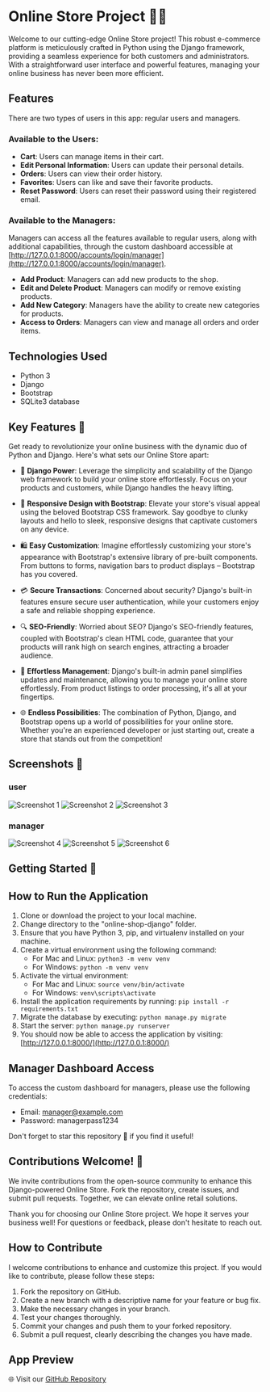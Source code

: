 
# Online Store Project 🛒🐍

Welcome to our cutting-edge Online Store project! This robust e-commerce platform is meticulously crafted in Python using the Django framework, providing a seamless experience for both customers and administrators. With a straightforward user interface and powerful features, managing your online business has never been more efficient.
## Features

There are two types of users in this app: regular users and managers.

### Available to the Users:

- **Cart**: Users can manage items in their cart.
- **Edit Personal Information**: Users can update their personal details.
- **Orders**: Users can view their order history.
- **Favorites**: Users can like and save their favorite products.
- **Reset Password**: Users can reset their password using their registered email.
### Available to the Managers:

Managers can access all the features available to regular users, along with additional capabilities, through the custom dashboard accessible at [http://127.0.0.1:8000/accounts/login/manager](http://127.0.0.1:8000/accounts/login/manager).

- **Add Product**: Managers can add new products to the shop.
- **Edit and Delete Product**: Managers can modify or remove existing products.
- **Add New Category**: Managers have the ability to create new categories for products.
- **Access to Orders**: Managers can view and manage all orders and order items.

## Technologies Used

- Python 3
- Django
- Bootstrap
- SQLite3 database


## Key Features 🚀

Get ready to revolutionize your online business with the dynamic duo of Python and Django. Here's what sets our Online Store apart:

- 🎉 **Django Power**: Leverage the simplicity and scalability of the Django web framework to build your online store effortlessly. Focus on your products and customers, while Django handles the heavy lifting.

- 🚀 **Responsive Design with Bootstrap**: Elevate your store's visual appeal using the beloved Bootstrap CSS framework. Say goodbye to clunky layouts and hello to sleek, responsive designs that captivate customers on any device.

- 🛍️ **Easy Customization**: Imagine effortlessly customizing your store's appearance with Bootstrap's extensive library of pre-built components. From buttons to forms, navigation bars to product displays – Bootstrap has you covered.

- 💳 **Secure Transactions**: Concerned about security? Django's built-in features ensure secure user authentication, while your customers enjoy a safe and reliable shopping experience.

- 🔍 **SEO-Friendly**: Worried about SEO? Django's SEO-friendly features, coupled with Bootstrap's clean HTML code, guarantee that your products will rank high on search engines, attracting a broader audience.

- 🔄 **Effortless Management**: Django's built-in admin panel simplifies updates and maintenance, allowing you to manage your online store effortlessly. From product listings to order processing, it's all at your fingertips.

- 🌐 **Endless Possibilities**: The combination of Python, Django, and Bootstrap opens up a world of possibilities for your online store. Whether you're an experienced developer or just starting out, create a store that stands out from the competition!

## Screenshots 📸
### user
![Screenshot 1](https://raw.githubusercontent.com/mohamadsaleh82/Django-Shop-RTL/master/Demo/1.png)
![Screenshot 2](https://raw.githubusercontent.com/mohamadsaleh82/Django-Shop-RTL/master/Demo/2.png)
![Screenshot 3](https://raw.githubusercontent.com/mohamadsaleh82/Django-Shop-RTL/master/Demo/4.png)
### manager
![Screenshot 4](https://raw.githubusercontent.com/mohamadsaleh82/Django-Shop-RTL/master/Demo/5.png)
![Screenshot 5](https://raw.githubusercontent.com/mohamadsaleh82/Django-Shop-RTL/master/Demo/6.png)
![Screenshot 6](https://raw.githubusercontent.com/mohamadsaleh82/Django-Shop-RTL/master/Demo/7.png)

## Getting Started 🚀

## How to Run the Application

1. Clone or download the project to your local machine.
2. Change directory to the "online-shop-django" folder.
3. Ensure that you have Python 3, pip, and virtualenv installed on your machine.
4. Create a virtual environment using the following command:
   - For Mac and Linux: `python3 -m venv venv`
   - For Windows: `python -m venv venv`
5. Activate the virtual environment:
   - For Mac and Linux: `source venv/bin/activate`
   - For Windows: `venv\scripts\activate`
6. Install the application requirements by running: `pip install -r requirements.txt`
7. Migrate the database by executing: `python manage.py migrate`
8. Start the server: `python manage.py runserver`
9. You should now be able to access the application by visiting: [http://127.0.0.1:8000/](http://127.0.0.1:8000/)

## Manager Dashboard Access

To access the custom dashboard for managers, please use the following credentials:

- Email: manager@example.com
- Password: managerpass1234


Don't forget to star this repository 🌟 if you find it useful!

## Contributions Welcome! 🙌

We invite contributions from the open-source community to enhance this Django-powered Online Store. Fork the repository, create issues, and submit pull requests. Together, we can elevate online retail solutions.

Thank you for choosing our Online Store project. We hope it serves your business well! For questions or feedback, please don't hesitate to reach out.

## How to Contribute

I welcome contributions to enhance and customize this project. If you would like to contribute, please follow these steps:

1. Fork the repository on GitHub.
2. Create a new branch with a descriptive name for your feature or bug fix.
3. Make the necessary changes in your branch.
4. Test your changes thoroughly.
5. Commit your changes and push them to your forked repository.
6. Submit a pull request, clearly describing the changes you have made.

## App Preview


🌐 Visit our [GitHub Repository](https://github.com/mohamadSaleh82/Django-Shop-RTL)
